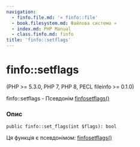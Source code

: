 ```yaml
---
navigation:
  - finfo.file.md: '« finfo::file'
  - book.filesystem.md: Файлова система »
  - index.md: PHP Manual
  - class.finfo.md: finfo
title: 'finfo::setflags'
---
```

# finfo::setflags

(PHP >= 5.3.0, PHP 7, PHP 8, PECL fileinfo >= 0.1.0)

finfo::setflags - Псевдонім [finfosetflags()](function.finfo-set-flags.html)

### Опис

```methodsynopsis
public finfo::set_flags(int $flags): bool
```

Ця функція є псевдонімом: [finfosetflags()](function.finfo-set-flags.html)
